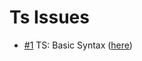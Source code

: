 # Ts Issues

- [#1](https://github.com/ConnecMent/bank/issues/6) TS: Basic Syntax ([here](ts-6/README.md))

<!-- Mr MRF Dev -->
